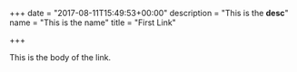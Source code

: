 +++
date = "2017-08-11T15:49:53+00:00"
description = "This is the <strong>desc</strong>"
name = "This is the name"
title = "First Link"

+++


This is the body of the link.